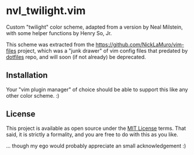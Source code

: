 nvl_twilight.vim
================

Custom "twilight" color scheme, adapted from a version by Neal Milstein, with
some helper functions by Henry So, Jr.

This scheme was extracted from the https://github.com/NickLaMuro/vim-files
project, which was a "junk drawer" of vim config files that predated by
[dotfiles][] repo, and will soon (if not already) be deprecated.


Installation
------------

Your "vim plugin manager" of choice should be able to support this like any
other color scheme.  :)


License
-------

This project is available as open source under the [MIT License][] terms.  That
said, it is strictly a formality, and you are free to do with this as you like.

... though my ego would probably appreciate an small acknowledgement :)


[dotfiles]: https://github.com/NickLaMuro/dotfiles
[MIT License]:   https://opensource.org/licenses/MIT
